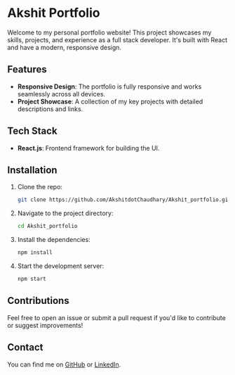 # Akshit Portfolio

Welcome to my personal portfolio website! This project showcases my skills, projects, and experience as a full stack developer. It's built with React and have a modern, responsive design.

## Features

- **Responsive Design**: The portfolio is fully responsive and works seamlessly across all devices.
- **Project Showcase**: A collection of my key projects with detailed descriptions and links.

## Tech Stack

- **React.js**: Frontend framework for building the UI.

## Installation

1. Clone the repo:
   ```bash
   git clone https://github.com/AkshitdotChaudhary/Akshit_portfolio.git
   ```
2. Navigate to the project directory:
   ```bash
   cd Akshit_portfolio
   ```
3. Install the dependencies:
   ```bash
   npm install
   ```
4. Start the development server:
   ```bash
   npm start
   ```

## Contributions

Feel free to open an issue or submit a pull request if you'd like to contribute or suggest improvements!

## Contact

You can find me on [GitHub](https://github.com/Akshit-Chaudhary) or [LinkedIn](http://www.linkedin.com/in/akshit-chaudhary-b34839312).
